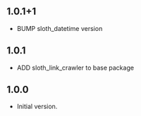 ## 1.0.1+1

- BUMP sloth_datetime version

## 1.0.1

- ADD sloth_link_crawler to base package

## 1.0.0

- Initial version.
